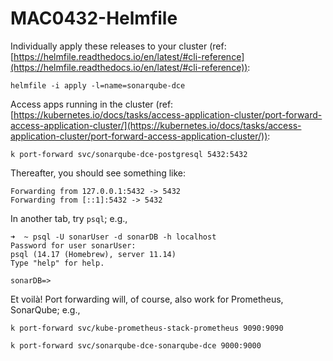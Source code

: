 # MAC0432-Helmfile

Individually apply these releases to your cluster (ref: [https://helmfile.readthedocs.io/en/latest/#cli-reference](https://helmfile.readthedocs.io/en/latest/#cli-reference)):

```text
helmfile -i apply -l=name=sonarqube-dce
```

Access apps running in the cluster (ref: [https://kubernetes.io/docs/tasks/access-application-cluster/port-forward-access-application-cluster/](https://kubernetes.io/docs/tasks/access-application-cluster/port-forward-access-application-cluster/)):

```text
k port-forward svc/sonarqube-dce-postgresql 5432:5432
```

Thereafter, you should see something like:

```text
Forwarding from 127.0.0.1:5432 -> 5432
Forwarding from [::1]:5432 -> 5432
```

In another tab, try `psql`; e.g.,

```text
➜  ~ psql -U sonarUser -d sonarDB -h localhost
Password for user sonarUser:
psql (14.17 (Homebrew), server 11.14)
Type "help" for help.

sonarDB=>
```

Et voilà! Port forwarding will, of course, also work for Prometheus, SonarQube; e.g.,

```text
k port-forward svc/kube-prometheus-stack-prometheus 9090:9090

k port-forward svc/sonarqube-dce-sonarqube-dce 9000:9000
```